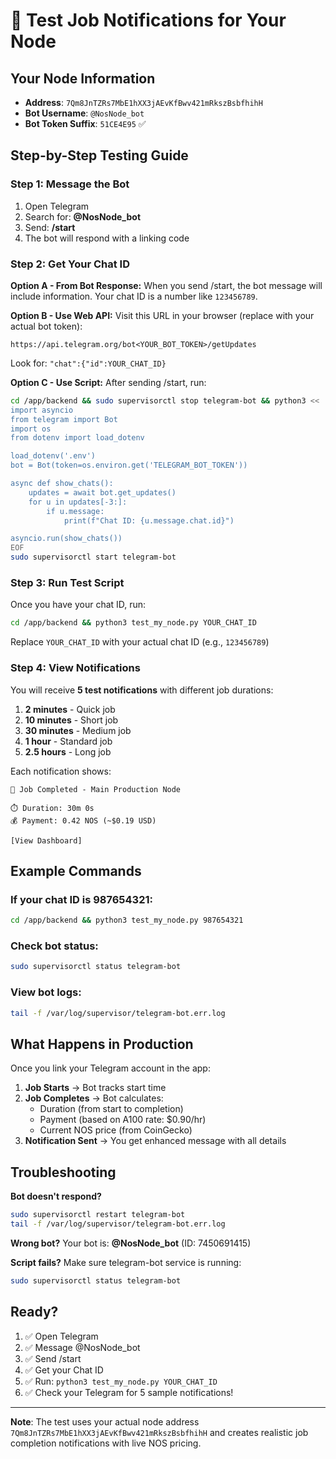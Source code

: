 # 🚀 Test Job Notifications for Your Node

## Your Node Information
- **Address**: `7Qm8JnTZRs7MbE1hXX3jAEvKfBwv421mRkszBsbfhihH`
- **Bot Username**: `@NosNode_bot`
- **Bot Token Suffix**: `51CE4E95` ✅

## Step-by-Step Testing Guide

### Step 1: Message the Bot
1. Open Telegram
2. Search for: **@NosNode_bot**
3. Send: **/start**
4. The bot will respond with a linking code

### Step 2: Get Your Chat ID

**Option A - From Bot Response:**
When you send /start, the bot message will include information. Your chat ID is a number like `123456789`.

**Option B - Use Web API:**
Visit this URL in your browser (replace with your actual bot token):
```
https://api.telegram.org/bot<YOUR_BOT_TOKEN>/getUpdates
```

Look for: `"chat":{"id":YOUR_CHAT_ID}`

**Option C - Use Script:**
After sending /start, run:
```bash
cd /app/backend && sudo supervisorctl stop telegram-bot && python3 << 'EOF'
import asyncio
from telegram import Bot
import os
from dotenv import load_dotenv

load_dotenv('.env')
bot = Bot(token=os.environ.get('TELEGRAM_BOT_TOKEN'))

async def show_chats():
    updates = await bot.get_updates()
    for u in updates[-3:]:
        if u.message:
            print(f"Chat ID: {u.message.chat.id}")

asyncio.run(show_chats())
EOF
sudo supervisorctl start telegram-bot
```

### Step 3: Run Test Script

Once you have your chat ID, run:

```bash
cd /app/backend && python3 test_my_node.py YOUR_CHAT_ID
```

Replace `YOUR_CHAT_ID` with your actual chat ID (e.g., `123456789`)

### Step 4: View Notifications

You will receive **5 test notifications** with different job durations:

1. **2 minutes** - Quick job
2. **10 minutes** - Short job
3. **30 minutes** - Medium job
4. **1 hour** - Standard job
5. **2.5 hours** - Long job

Each notification shows:
```
🎉 Job Completed - Main Production Node

⏱️ Duration: 30m 0s
💰 Payment: 0.42 NOS (~$0.19 USD)

[View Dashboard]
```

## Example Commands

### If your chat ID is 987654321:
```bash
cd /app/backend && python3 test_my_node.py 987654321
```

### Check bot status:
```bash
sudo supervisorctl status telegram-bot
```

### View bot logs:
```bash
tail -f /var/log/supervisor/telegram-bot.err.log
```

## What Happens in Production

Once you link your Telegram account in the app:

1. **Job Starts** → Bot tracks start time
2. **Job Completes** → Bot calculates:
   - Duration (from start to completion)
   - Payment (based on A100 rate: $0.90/hr)
   - Current NOS price (from CoinGecko)
3. **Notification Sent** → You get enhanced message with all details

## Troubleshooting

**Bot doesn't respond?**
```bash
sudo supervisorctl restart telegram-bot
tail -f /var/log/supervisor/telegram-bot.err.log
```

**Wrong bot?**
Your bot is: **@NosNode_bot** (ID: 7450691415)

**Script fails?**
Make sure telegram-bot service is running:
```bash
sudo supervisorctl status telegram-bot
```

## Ready?

1. ✅ Open Telegram
2. ✅ Message @NosNode_bot
3. ✅ Send /start
4. ✅ Get your Chat ID
5. ✅ Run: `python3 test_my_node.py YOUR_CHAT_ID`
6. ✅ Check your Telegram for 5 sample notifications!

---

**Note**: The test uses your actual node address `7Qm8JnTZRs7MbE1hXX3jAEvKfBwv421mRkszBsbfhihH` and creates realistic job completion notifications with live NOS pricing.
